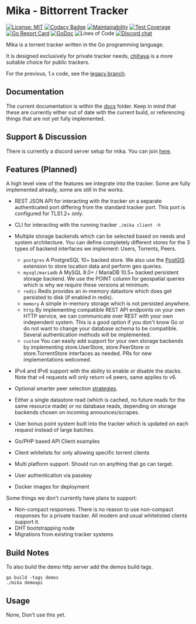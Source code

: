 # Mika - Bittorrent Tracker

[![License: MIT](https://img.shields.io/badge/License-MIT-yellow.svg)](https://opensource.org/licenses/MIT) 
[![Codacy Badge](https://api.codacy.com/project/badge/Grade/f06234b0551a49cc8ac111d7b77827b2)](https://www.codacy.com/manual/leighmacdonald/mika?utm_source=github.com&amp;utm_medium=referral&amp;utm_content=leighmacdonald/mika&amp;utm_campaign=Badge_Grade)
[![Maintainability](https://api.codeclimate.com/v1/badges/4e3242de961462b0edc7/maintainability)](https://codeclimate.com/github/leighmacdonald/mika/maintainability)
[![Test Coverage](https://api.codeclimate.com/v1/badges/4e3242de961462b0edc7/test_coverage)](https://codeclimate.com/github/leighmacdonald/mika/test_coverage)
[![Go Report Card](https://goreportcard.com/badge/github.com/leighmacdonald/mika)](https://goreportcard.com/report/github.com/leighmacdonald/mika)
[![GoDoc](https://godoc.org/github.com/leighmacdonald/mika?status.svg)](https://godoc.org/github.com/leighmacdonald/mika)
![Lines of Code](https://tokei.rs/b1/github/leighmacdonald/mika)
[![Discord chat](https://img.shields.io/badge/discord-Chat%20Now-a29bfe.svg?style=flat-square)](https://discord.gg/jWXFcHW)

Mika is a torrent tracker written in the Go programming language.

It is designed exclusively for private tracker needs, [chihaya](https://github.com/chihaya/chihaya) is a more suitable 
choice for public trackers.

For the previous, 1.x code, see the [legacy branch](https://github.com/leighmacdonald/mika/tree/legacy).

## Documentation

The current documentation is within the [docs](docs) folder. Keep in mind that these are currently either out
of date with the current build, or referencing things that are not yet fully implemented.

## Support & Discussion

There is currently a discord server setup for mika. You can join [here](https://discord.gg/jWXFcHW). 

## Features (Planned)

A high level view of the features we integrate into the tracker. Some are fully implemented already, some are still in the works.

- REST JSON API for interacting with the tracker on a separate authenticated
port differing from the standard tracker port. This port is configured for TLS1.2+ only.
- CLI for interacting with the running tracker `./mika client -h`
- Multiple storage backends which can be selected based on needs and system architecture. You can define completely different stores
    for the 3 types of backend interfaces we implement: Users, Torrents, Peers.
    - `postgres` A PostgreSQL 10+ backed store. We also use the [PostGIS](https://postgis.net/) extension to store location
     data and perform geo queries.
    - `mysql/mariadb` A MySQL 8.0+ / MariaDB 10.5+ backed persistent storage backend. We use the POINT column for geospatial
    queries which is why we require these versions at minimum.
    - `redis` Redis provides an in-memory datastore which does get persisted to disk (if enabled in redis).
    - `memory` A simple in-memory storage which is not persisted anywhere.
    - `http` By implementing compatible REST API endpoints on your own HTTP service, we can communicate over REST with your own independent system. This is a good
    option if you don't know Go or do not want to change  your database schema to be compatible. Several authentication methods will be implemented.
    - `custom` You can easily add support for your own storage backends by implementing store.UserStore, store.PeerStore or store.TorrentStore interfaces as needed. PRs for
     new implementations welcomed.

- IPv4 and IPv6 support with the ability to enable or disable the stacks. Note that v4 requests will only return v4 peers, same applies to v6.
- Optional smarter peer selection [strategies](docs/DESIGN_GOALS.md).
- Either a single datastore read (which is cached, no future reads for the same resource made) or no database reads, depending on storage backends chosen on incoming announces/scrapes.
- User bonus point system built into the tracker which is updated on each request instead of large batches.
- Go/PHP based API Client examples
- Client whitelists for only allowing specific torrent clients
- Multi platform support. Should run on anything that go can target.
- User authentication via passkey
- Docker images for deployment

Some things we don't currently have plans to support:

- Non-compact responses. There is no reason to use non-compact responses for a private tracker. All modern and usual 
whitelisted clients support it.
- DHT bootstrapping node
- Migrations from existing tracker systems


## Build Notes

To also build the demo http server add the demos build tags.

    go build -tags demos 
    ./mika demoapi

## Usage

None, Don't use this yet.

